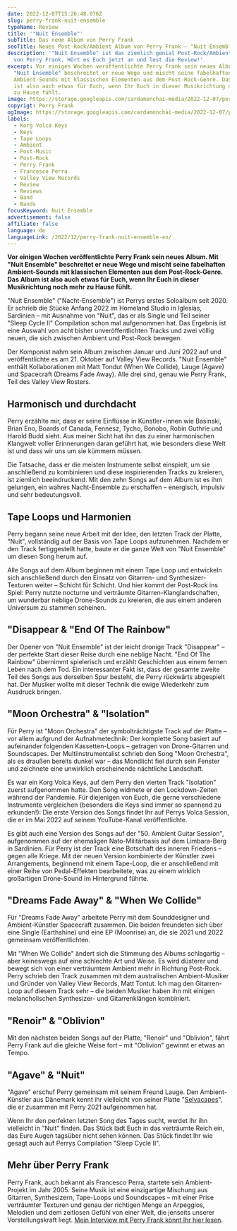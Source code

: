 ```yaml
---
date: 2022-12-07T15:26:48.076Z
slug: perry-frank-nuit-ensemble
typeName: Review
title: '"Nuit Ensemble"'
subTitle: Das neue Album von Perry Frank
seoTitle: Neues Post-Rock/Ambient Album von Perry Frank – "Nuit Ensemble"
description: '"Nuit Ensemble" ist das ziemlich genial Post-Rock/Ambient Album
  von Perry Frank. Hört es Euch jetzt an und lest die Review!'
excerpt: Vor einigen Wochen veröffentlichte Perry Frank sein neues Album. Mit
  "Nuit Ensemble" beschreitet er neue Wege und mischt seine fabelhaften
  Ambient-Sounds mit klassischen Elementen aus dem Post-Rock-Genre. Das Album
  ist also auch etwas für Euch, wenn Ihr Euch in dieser Musikrichtung noch mehr
  zu Hause fühlt.
image: https://storage.googleapis.com/cardamonchai-media/2022-12-07/perry-frank-nuit-ensemble-jpg-imagine-086888_315463_1024_768/640.webp
copyrigt: Perry Frank
ogImage: https://storage.googleapis.com/cardamonchai-media/2022-12-07/perry-frank-nuit-ensemble-og-jpg-imagine-281818_334f5c_1200_628/640.webp
labels:
  - Korg Volca Keys
  - Keys
  - Tape Loops
  - Ambient
  - Post-Music
  - Post-Rock
  - Perry Frank
  - Francesco Perra
  - Valley View Records
  - Review
  - Reviews
  - Band
  - Bands
focusKeyword: Nuit Ensemble
advertisement: false
affiliate: false
language: de
languageLink: /2022/12/perry-frank-nuit-ensemble-en/
---
```

**Vor einigen Wochen veröffentlichte Perry Frank sein neues Album. Mit "Nuit Ensemble" beschreitet er neue Wege und mischt seine fabelhaften Ambient-Sounds mit klassischen Elementen aus dem Post-Rock-Genre. Das Album ist also auch etwas für Euch, wenn Ihr Euch in dieser Musikrichtung noch mehr zu Hause fühlt.**

"Nuit Ensemble" ("Nacht-Ensemble") ist Perrys erstes Soloalbum seit 2020. Er schrieb die Stücke Anfang 2022 im Homeland Studio in Iglesias, Sardinien – mit Ausnahme von "Nuit", das er als Single und Teil seiner "Sleep Cycle II" Compilation schon mal aufgenommen hat. Das Ergebnis ist eine Auswahl von acht bisher unveröffentlichten Tracks und zwei völlig neuen, die sich zwischen Ambient und Post-Rock bewegen.

Der Komponist nahm sein Album zwischen Januar und Juni 2022 auf und veröffentlichte es am 21. Oktober auf Valley View Records. "Nuit Ensemble" enthält Kollaborationen mit Matt Tondut (When We Collide), Lauge (Agave) und Spacecraft (Dreams Fade Away). Alle drei sind, genau wie Perry Frank, Teil des Valley View Rosters.

## Harmonisch und durchdacht

Perry erzählte mir, dass er seine Einflüsse in Künstler⋆innen wie Basinski, Brian Eno, Boards of Canada, Fennesz, Tycho, Bonobo, Robin Guthrie und Harold Budd sieht. Aus meiner Sicht hat ihn das zu einer harmonischen Klangwelt voller Erinnerungen daran geführt hat, wie besonders diese Welt ist und dass wir uns um sie kümmern müssen.

Die Tatsache, dass er die meisten Instrumente selbst einspielt, um sie anschließend zu kombinieren und diese inspirierenden Tracks zu kreieren, ist ziemlich beeindruckend. Mit den zehn Songs auf dem Album ist es ihm gelungen, ein wahres Nacht-Ensemble zu erschaffen – energisch, impulsiv und sehr bedeutungsvoll.

## Tape Loops und Harmonien

Perry begann seine neue Arbeit mit der Idee, den letzten Track der Platte, "Nuit", vollständig auf der Basis von Tape Loops aufzunehmen. Nachdem er den Track fertiggestellt hatte, baute er die ganze Welt von "Nuit Ensemble" um diesen Song herum auf.

Alle Songs auf dem Album beginnen mit einem Tape Loop und entwickeln sich anschließend durch den Einsatz von Gitarren- und Synthesizer-Texturen weiter – Schicht für Schicht. Und hier kommt der Post-Rock ins Spiel: Perry nutzte nocturne und verträumte Gitarren-Klanglandschaften, um wunderbar neblige Drone-Sounds zu kreieren, die aus einem anderen Universum zu stammen scheinen.

## "Disappear & "End Of The Rainbow"

Der Opener von "Nuit Ensemble" ist der leicht dronige Track "Disappear" – der perfekte Start dieser Reise durch eine neblige Nacht. "End Of The Rainbow" übernimmt spielerisch und erzählt Geschichten aus einem fernen Leben nach dem Tod. Ein interessanter Fakt ist, dass der gesamte zweite Teil des Songs aus derselben Spur besteht, die Perry rückwärts abgespielt hat. Der Musiker wollte mit dieser Technik die ewige Wiederkehr zum Ausdruck bringen.

## "Moon Orchestra" & "Isolation"

Für Perry ist "Moon Orchestra" der symbolträchtigste Track auf der Platte – vor allem aufgrund der Aufnahmetechnik: Der komplette Song basiert auf aufeinander folgenden Kassetten-Loops – getragen von Drone-Gitarren und Soundscapes. Der Multiinstrumentalist schrieb den Song "Moon Orchestra", als es draußen bereits dunkel war – das Mondlicht fiel durch sein Fenster und zeichnete eine unwirklich erscheinende nächtliche Landschaft.

Es war ein Korg Volca Keys, auf dem Perry den vierten Track "Isolation" zuerst aufgenommen hatte. Den Song widmete er den Lockdown-Zeiten während der Pandemie. Für diejenigen von Euch, die gerne verschiedene Instrumente vergleichen (besonders die Keys sind immer so spannend zu erkunden!): Die erste Version des Songs findet Ihr auf Perrys Volca Session, die er im Mai 2022 auf seinem YouTube-Kanal veröffentlichte.

Es gibt auch eine Version des Songs auf der "50. Ambient Guitar Session", aufgenommen auf der ehemaligen Nato-Militärbasis auf dem Limbara-Berg in Sardinien. Für Perry ist der Track eine Botschaft des inneren Friedens – gegen alle Kriege. Mit der neuen Version kombinierte der Künstler zwei Arrangements, beginnend mit einem Tape-Loop, die er anschließend mit einer Reihe von Pedal-Effekten bearbeitete, was zu einem wirklich großartigen Drone-Sound im Hintergrund führte.

## "Dreams Fade Away" & "When We Collide"

Für "Dreams Fade Away" arbeitete Perry mit dem Sounddesigner und Ambient-Künstler Spacecraft zusammen. Die beiden freundeten sich über eine Single (Earthshine) und eine EP (Moonrise) an, die sie 2021 und 2022 gemeinsam veröffentlichten.

Mit "When We Collide" ändert sich die Stimmung des Albums schlagartig – aber keineswegs auf eine schlechte Art und Weise. Es wird düsterer und bewegt sich von einer verträumtem Ambient mehr in Richtung Post-Rock. Perry schrieb den Track zusammen mit dem australischen Ambient-Musiker und Gründer von Valley View Records, Matt Tontut. Ich mag den Gitarren-Loop auf diesem Track sehr – die beiden Musiker haben ihn mit einigen melancholischen Synthesizer- und Gitarrenklängen kombiniert.

## "Renoir" & "Oblivion"

Mit den nächsten beiden Songs auf der Platte, "Renoir" und "Oblivion", fährt Perry Frank auf die gleiche Weise fort – mit "Oblivion" gewinnt er etwas an Tempo.

## "Agave" & "Nuit"

"Agave" erschuf Perry gemeinsam mit seinem Freund Lauge. Den Ambient-Künstler aus Dänemark kennt ihr vielleicht von seiner Platte "[Selvacapes](/2021/07/perry-frank-lauge-selvascapes/)", die er zusammen mit Perry 2021 aufgenommen hat.

Wenn Ihr den perfekten letzten Song des Tages sucht, werdet Ihr ihn vielleicht in "Nuit" finden. Das Stück lädt Euch in das verträumte Reich ein, das Eure Augen tagsüber nicht sehen können. Das Stück findet Ihr wie gesagt auch auf Perrys Compilation "Sleep Cycle II".

## Mehr über Perry Frank

Perry Frank, auch bekannt als Francesco Perra, startete sein Ambient-Projekt im Jahr 2005. Seine Musik ist eine einzigartige Mischung aus Gitarren, Synthesizern, Tape-Loops und Soundscapes – mit einer Prise verträumter Texturen und genau der richtigen Menge an Arpeggios, Melodien und dem zeitlosen Gefühl von einer Welt, die jenseits unserer Vorstellungskraft liegt. [Mein Interview mit Perry Frank könnt Ihr hier lesen](/2020/11/perry-frank-interview/).
